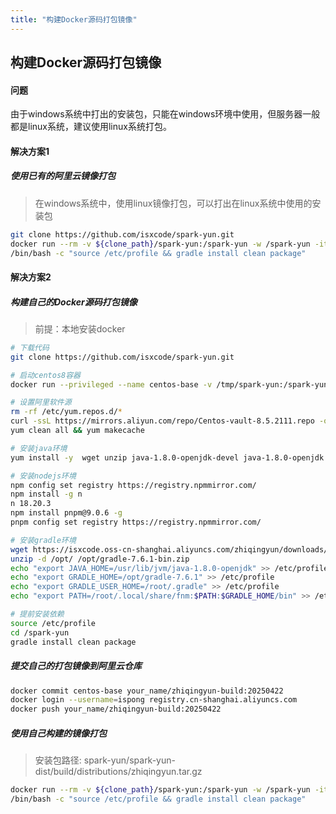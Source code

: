 ```yaml
---
title: "构建Docker源码打包镜像"
---
```


## 构建Docker源码打包镜像

#### 问题

由于windows系统中打出的安装包，只能在windows环境中使用，但服务器一般都是linux系统，建议使用linux系统打包。

#### 解决方案1

##### 使用已有的阿里云镜像打包

> 在windows系统中，使用linux镜像打包，可以打出在linux系统中使用的安装包

```bash
git clone https://github.com/isxcode/spark-yun.git
docker run --rm -v ${clone_path}/spark-yun:/spark-yun -w /spark-yun -it registry.cn-shanghai.aliyuncs.com/isxcode/zhiqingyun-build:amd-latest \
/bin/bash -c "source /etc/profile && gradle install clean package"
```

#### 解决方案2

##### 构建自己的Docker源码打包镜像

> 前提：本地安装docker

```bash
# 下载代码
git clone https://github.com/isxcode/spark-yun.git

# 启动centos8容器
docker run --privileged --name centos-base -v /tmp/spark-yun:/spark-yun -it centos:8

# 设置阿里软件源
rm -rf /etc/yum.repos.d/*
curl -ssL https://mirrors.aliyun.com/repo/Centos-vault-8.5.2111.repo -o /etc/yum.repos.d/CentOS-Base.repo
yum clean all && yum makecache

# 安装java环境
yum install -y  wget unzip java-1.8.0-openjdk-devel java-1.8.0-openjdk nodejs

# 安装nodejs环境
npm config set registry https://registry.npmmirror.com/
npm install -g n
n 18.20.3
npm install pnpm@9.0.6 -g
pnpm config set registry https://registry.npmmirror.com/

# 安装gradle环境
wget https://isxcode.oss-cn-shanghai.aliyuncs.com/zhiqingyun/downloads/gradle-7.6.1-bin.zip -O /opt/gradle-7.6.1-bin.zip
unzip -d /opt/ /opt/gradle-7.6.1-bin.zip
echo "export JAVA_HOME=/usr/lib/jvm/java-1.8.0-openjdk" >> /etc/profile
echo "export GRADLE_HOME=/opt/gradle-7.6.1" >> /etc/profile
echo "export GRADLE_USER_HOME=/root/.gradle" >> /etc/profile
echo "export PATH=/root/.local/share/fnm:$PATH:$GRADLE_HOME/bin" >> /etc/profile

# 提前安装依赖
source /etc/profile
cd /spark-yun
gradle install clean package
```

##### 提交自己的打包镜像到阿里云仓库

```bash
docker commit centos-base your_name/zhiqingyun-build:20250422
docker login --username=ispong registry.cn-shanghai.aliyuncs.com
docker push your_name/zhiqingyun-build:20250422
```

##### 使用自己构建的镜像打包

> 安装包路径: spark-yun/spark-yun-dist/build/distributions/zhiqingyun.tar.gz

```bash
docker run --rm -v ${clone_path}/spark-yun:/spark-yun -w /spark-yun -it your_name/zhiqingyun-build:20250422 \
/bin/bash -c "source /etc/profile && gradle install clean package"
```
